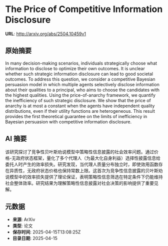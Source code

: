# The Price of Competitive Information Disclosure

**URL**: http://arxiv.org/abs/2504.10459v1

## 原始摘要

In many decision-making scenarios, individuals strategically choose what
information to disclose to optimize their own outcomes. It is unclear whether
such strategic information disclosure can lead to good societal outcomes. To
address this question, we consider a competitive Bayesian persuasion model in
which multiple agents selectively disclose information about their qualities to
a principal, who aims to choose the candidates with the highest qualities.
Using the price-of-anarchy framework, we quantify the inefficiency of such
strategic disclosure. We show that the price of anarchy is at most a constant
when the agents have independent quality distributions, even if their utility
functions are heterogeneous. This result provides the first theoretical
guarantee on the limits of inefficiency in Bayesian persuasion with competitive
information disclosure.


## AI 摘要

该研究探讨了竞争性贝叶斯劝说模型中策略性信息披露的社会效率问题。通过价格-无政府状态框架，量化了多个代理人（为最大化自身利益）选择性披露信息给委托人时产生的效率损失。研究发现，当代理人质量分布独立时，即使效用函数存在异质性，无政府状态价格也保持常数上限。这首次为竞争性信息披露的贝叶斯劝说模型中的效率损失提供了理论保证，表明策略性信息筛选在特定条件下仍能维持社会整体效率。研究结果为理解策略性信息披露对社会决策的影响提供了重要见解。

## 元数据

- **来源**: ArXiv
- **类型**: 论文
- **保存时间**: 2025-04-15T13:08:25Z
- **目录日期**: 2025-04-15
